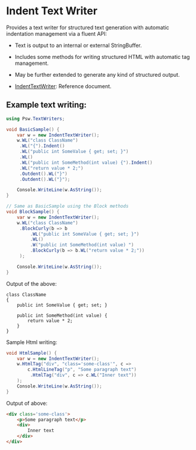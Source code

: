 # Indent Text Writer

Provides a text writer for structured text generation with automatic indentation management via a fluent API:
- Text is output to an internal or external StringBuffer.
- Includes some methods for writing structured HTML with automatic tag management.
- May be further extended to generate any kind of structured output.


- [IndentTextWriter](Docs/IndentTextWriter.md): Reference document.

<!--
[![NuGet version (SoftCircuits.Silk)](https://img.shields.io/nuget/v/SoftCircuits.Silk.svg?style=flat-square)](https://www.nuget.org/packages/SoftCircuits.Silk/) -->

<!-- [![NuGet](https://img.shields.io/nuget/v/roguesharp)]() -->

## Example text writing:
```csharp
using Psw.TextWriters;

void BasicSample() {
    var w = new IndentTextWriter();
    w.WL("class ClassName")
     .WL("{").Indent()
     .WL("public int SomeValue { get; set; }")
     .WL()
     .WL("public int SomeMethod(int value) {").Indent()
     .WL("return value * 2;")
     .Outdent().WL("}")
     .Outdent().WL("}");

    Console.WriteLine(w.AsString());
}

// Same as BasicSample using the Block methods
void BlockSample() {
    var w = new IndentTextWriter();
    w.WL("class ClassName")
     .BlockCurly(b => b
         .WL("public int SomeValue { get; set; }")
         .WL()
         .W("public int SomeMethod(int value) ")
         .BlockCurly(b => b.WL("return value * 2;"))
     );

    Console.WriteLine(w.AsString());
}

```
Output of the above:
```con
class ClassName
{
    public int SomeValue { get; set; }

    public int SomeMethod(int value) {
        return value * 2;
    }
}
```
Sample Html writing:
```csharp
void HtmlSample() {
    var w = new IndentTextWriter();
    w.HtmlTag("div", "class='some-class'", c =>
        c.HtmlLineTag("p", "Some paragraph text")
         .HtmlTag("div", c => c.WL("Inner text"))
    );
    Console.WriteLine(w.AsString());
}
```
Output of above:
```html
<div class='some-class'>
    <p>Some paragraph text</p>
    <div>
        Inner text
    </div>
</div>
```

